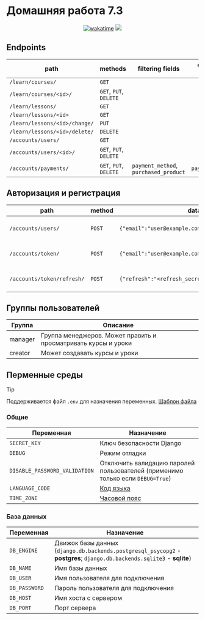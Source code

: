 # Домашняя работа 7.3

<div align="center">
<a href="https://wakatime.com/@IldarGaleev/projects/nijmfwmhds"><img src="https://wakatime.com/badge/user/45799db8-b1f8-4627-9264-2c8d4c352567/project/018da7e5-d70d-4460-b4eb-be7768a9c8e5.svg" alt="wakatime"></a>
<img src="https://img.shields.io/github/last-commit/IldarGaleevSkyProHomeworks/homework_7.svg"/>
</div>

## Endpoints

| path                          | methods                | filtering fields                      | ordering fields |
|-------------------------------|------------------------|---------------------------------------|-----------------|
| `/learn/courses/`             | `GET`                  |                                       |                 |
| `/learn/courses/<id>/`        | `GET`, `PUT`, `DELETE` |                                       |                 |
| `/learn/lessons/`             | `GET`                  |                                       |                 |
| `/learn/lessons/<id>`         | `GET`                  |                                       |                 |
| `/learn/lessons/<id>/change/` | `PUT`                  |                                       |                 |
| `/learn/lessons/<id>/delete/` | `DELETE`               |                                       |                 |
| `/accounts/users/`            | `GET`                  |                                       |                 |
| `/accounts/users/<id>/`       | `GET`, `PUT`, `DELETE` |                                       |                 |
| `/accounts/payments/`         | `GET`, `PUT`, `DELETE` | `payment_method`, `purchased_product` | `payment_date`  |

## Авторизация и регистрация

| path                       | method | data                                               | описание                        |
|----------------------------|--------|----------------------------------------------------|---------------------------------|
| `/accounts/users/`         | `POST` | `{"email":"user@example.com","password":"secret"}` | регистрация нового пользователя |
| `/accounts/token/`         | `POST` | `{"email":"user@example.com","password":"secret"}` | получение токена авторизации    |
| `/accounts/token/refresh/` | `POST` | `{"refresh":"<refresh_secret>"}`                   | обновление токена авториации    |

## Группы пользователей

| Группа  | Описание                                                       |
|---------|----------------------------------------------------------------|
| manager | Группа менеджеров. Может править и просматривать курсы и уроки |
| creator | Может создавать курсы и уроки                                  |

## Перменные среды

> [!TIP]
>
> Поддерживается файл `.env` для назначения переменных. [Шаблон файла](.env.template)

### Общие

| Переменная                    | Назначение                                                                     |
|-------------------------------|--------------------------------------------------------------------------------|
| `SECRET_KEY`                  | Ключ безопасности Django                                                       |
| `DEBUG`                       | Режим отладки                                                                  |
| `DISABLE_PASSWORD_VALIDATION` | Отключить валидацию паролей пользователей (применимо только если `DEBUG=True`) |
| `LANGUAGE_CODE`               | [Код языка](http://www.i18nguy.com/unicode/language-identifiers.html)          |
| `TIME_ZONE`                   | [Часовой пояс](https://en.wikipedia.org/wiki/List_of_tz_database_time_zones)   |

### База данных

| Переменная    | Назначение                                                                                                              |
|---------------|-------------------------------------------------------------------------------------------------------------------------|
| `DB_ENGINE`   | Движок базы данных (`django.db.backends.postgresql_psycopg2` - **postgres**; `django.db.backends.sqlite3` - **sqlite**) |
| `DB_NAME`     | Имя базы данных                                                                                                         |
| `DB_USER`     | Имя пользователя для подключения                                                                                        |
| `DB_PASSWORD` | Пароль пользователя для подключения                                                                                     |
| `DB_HOST`     | Имя хоста с сервером                                                                                                    |
| `DB_PORT`     | Порт сервера                                                                                                            |